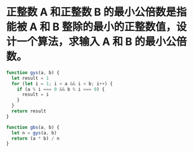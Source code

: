 # 正整数 A 和正整数 B 的最小公倍数是指 能被 A 和 B 整除的最小的正整数值，设计一个算法，求输入 A 和 B 的最小公倍数。

```js
function gys(a, b) {
  let result = 1
  for (let i = 1; i < a && i < b; i++) {
    if (a % i === 0 && b % i === 0) {
      result = i
    }
  }
  return result
}

function gbs(a, b) {
  let n = gys(a, b)
  return (a * b) / n
}
```
